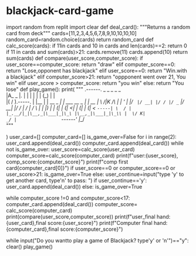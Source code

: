 # blackjack-card-game
import random
from replit import clear
def deal_card():
  """Returns a random card from deck"""
  cards=[11,2,3,4,5,6,7,8,9,10,10,10,10]
  random_card=random.choice(cards) 
  return random_card
def calc_score(cards):
  if 11in cards and 10 in cards and len(cards)==2:
    return 0
  if 11 in cards and sum(cards)>21:
    cards.remove(11)
    cards.append(10)
  return sum(cards)
def compare(user_score,computer_score):
  if user_score==computer_score:
    return "draw"
  elif computer_score==0:
   return "Lose,opponent has blackjack"
  elif user_score==0:
    return "Win.with a blackjack"
  elif computer_score>21:
    return "oppponent went over 21, You win"
  elif user_score > computer_score:
    return "you win"
  else:
    return "You lose"
def play_game():
  print(
 """
.------.            _     _            _    _            _    
|A_  _ |.          | |   | |          | |  (_)          | |   
|( \/ ).-----.     | |__ | | __ _  ___| | ___  __ _  ___| | __
| \  /|K /\  |     | '_ \| |/ _` |/ __| |/ / |/ _` |/ __| |/ /
|  \/ | /  \ |     | |_) | | (_| | (__|   <| | (_| | (__|   < 
`-----| \  / |     |_.__/|_|\__,_|\___|_|\_\ |\__,_|\___|_|\_\\
      |  \/ K|                            _/ |                
      `------'                           |__/           
"""
                   


    
  )
  user_card=[]
  computer_card=[]
  is_game_over=False
  for i in range(2):
    user_card.append(deal_card())
    computer_card.append(deal_card())
  while not is_game_over:
    user_score=calc_score(user_card)
    computer_score=calc_score(computer_card)
    print(f"user:{user_score}, comp_score:{computer_score}")
    print(f"comp first card{computer_card[0]}")
    if user_score==0 or computer_score==0 or user_score>21:
      is_game_over=True
    else:
      user_continue=input("type 'y' to get another card, type'n' to pass: ")
      if user_continue=='y':
        user_card.append(deal_card())
      else:
        is_game_over=True
  
  while computer_score !=0 and computer_score<17:
    computer_card.append(deal_card())
    computer_score= calc_score(computer_card)  
  print(compare(user_score,computer_score))
  print(f"user_final hand:{user_card},final score:{user_score}")
  print(f"Computer final hand:{computer_card},final score:{computer_score}")

while input("Do you wantto play a game of Blackjack? type'y' or 'n'")=="y":
  clear()
  play_game()
  
